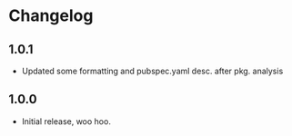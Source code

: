 # Changelog

## 1.0.1
* Updated some formatting and pubspec.yaml desc. after pkg. analysis

## 1.0.0
* Initial release, woo hoo.

